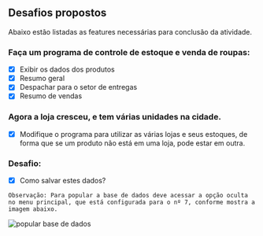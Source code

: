 ## Desafios propostos

Abaixo estão listadas as features necessárias para conclusão da atividade.

### Faça um programa de controle de estoque e venda de roupas:

- [x] Exibir os dados dos produtos
- [x] Resumo geral
- [x] Despachar para o setor de entregas
- [x] Resumo de vendas

### Agora a loja cresceu, e tem várias unidades na cidade.

- [x] Modifique o programa para utilizar as várias lojas e seus estoques,
      de forma que se um produto não está em uma loja, pode estar em
      outra.

### Desafio:

- [x] Como salvar estes dados?

`Observação: Para popular a base de dados deve acessar a opção oculta no menu principal, que está configurada para o nº 7, conforme mostra a imagem abaixo.`

![popular base de dados](https://raw.githubusercontent.com/guerder/sgp/master/assets/popular-base.gif)
